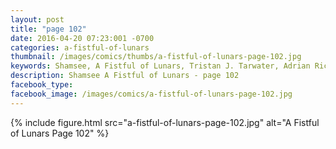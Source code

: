 ```yaml
---
layout: post
title: "page 102"
date: 2016-04-20 07:23:001 -0700
categories: a-fistful-of-lunars
thumbnail: /images/comics/thumbs/a-fistful-of-lunars-page-102.jpg
keywords: Shamsee, A Fistful of Lunars, Tristan J. Tarwater, Adrian Ricker
description: Shamsee A Fistful of Lunars - page 102
facebook_type: 
facebook_image: /images/comics/a-fistful-of-lunars-page-102.jpg
---
```

{% include figure.html src="a-fistful-of-lunars-page-102.jpg" alt="A Fistful of Lunars Page 102" %}
